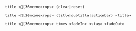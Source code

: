`title <[36mселекторs> (clear|reset)`

`title <[36mселекторs> (title|subtitle|actionbar) <title>`

`title <[36mселекторs> times <fadeIn> <stay> <fadeOut>`